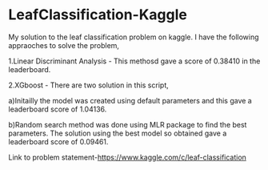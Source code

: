 # LeafClassification-Kaggle
My solution to the leaf classification problem on kaggle. I have the following appraoches to solve the problem,

1.Linear Discriminant Analysis - This methosd gave a score of 0.38410 in the leaderboard.

2.XGboost - There are two solution in this script,

a)Initailly the model was created using default parameters and this gave a leaderboard score of 1.04136.

b)Random search method was done using MLR package to find the best parameters. The solution using the best model so obtained gave a leaderboard score of 0.09461.

Link  to problem statement-https://www.kaggle.com/c/leaf-classification 
